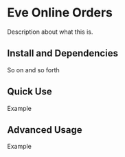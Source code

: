 # Eve Online Orders

Description about what this is.

## Install and Dependencies

So on and so forth

## Quick Use

Example

## Advanced Usage

Example
